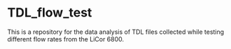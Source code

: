 # TDL_flow_test
This is a repository for the data analysis of TDL files collected while testing different flow rates from the LiCor 6800.
